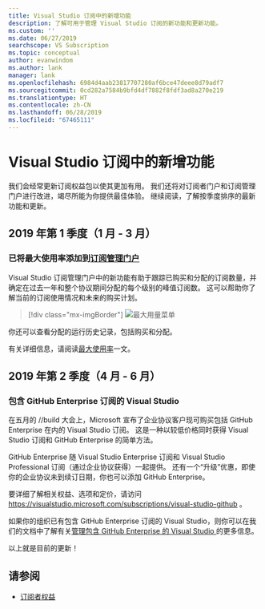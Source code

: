 ```yaml
---
title: Visual Studio 订阅中的新增功能
description: 了解可用于管理 Visual Studio 订阅的新功能和更新功能。
ms.custom: ''
ms.date: 06/27/2019
searchscope: VS Subscription
ms.topic: conceptual
author: evanwindom
ms.author: lank
manager: lank
ms.openlocfilehash: 6984d4aab23817707280af6bce47deee8d79adf7
ms.sourcegitcommit: 0cd282a7584b9bfd4df7882f8fdf3ad8a270e219
ms.translationtype: HT
ms.contentlocale: zh-CN
ms.lasthandoff: 06/28/2019
ms.locfileid: "67465111"
---
```

# <a name="what39s-new-in-visual-studio-subscriptions"></a>Visual Studio 订阅中的新增功能

我们会经常更新订阅权益包以使其更加有用。 我们还将对订阅者门户和订阅管理门户进行改进，竭尽所能为你提供最佳体验。  继续阅读，了解按季度排序的最新功能和更新。

## <a name="2019-q1-january-march"></a>2019 年第 1 季度（1 月 - 3 月）

### <a name="maximum-usage-added-to-subscriptions-administration-portalhttpsmanagevisualstuidocom"></a>已将最大使用率添加到[订阅管理门户](https://manage.visualstuido.com)
Visual Studio 订阅管理门户中的新功能有助于跟踪已购买和分配的订阅数量，并确定在过去一年和整个协议期间分配的每个级别的峰值订阅数。 这可以帮助你了解当前的订阅使用情况和未来的购买计划。 

  > [!div class="mx-imgBorder"]
  > ![最大用量菜单](_img/maximum-usage/maximum-usage-menu.png)

你还可以查看分配的运行历史记录，包括购买和分配。   

有关详细信息，请阅读[最大使用率](maximum-usage.md)一文。 

## <a name="2019-q2-april-june"></a>2019 年第 2 季度（4 月 - 6 月）

### <a name="visual-studio-with-github-enterprise-subscriptions"></a>包含 GitHub Enterprise 订阅的 Visual Studio
在五月的 //build 大会上，Microsoft 宣布了企业协议客户现可购买包括 GitHub Enterprise 在内的 Visual Studio 订阅。  这是一种以较低价格同时获得 Visual Studio 订阅和 GitHub Enterprise 的简单方法。  

GitHub Enterprise 随 Visual Studio Enterprise 订阅和 Visual Studio Professional 订阅（通过企业协议获得）一起提供。 还有一个“升级”优惠，即使你的企业协议未到续订日期，你也可以添加 GitHub Enterprise。

要详细了解相关权益、选项和定价，请访问 https://visualstudio.microsoft.com/subscriptions/visual-studio-github 。 

如果你的组织已有包含 GitHub Enterprise 订阅的 Visual Studio，则你可以在我们的文档中了解有关[管理包含 GitHub Enterprise 的 Visual Studio ](assign-github.md)的更多信息。  

以上就是目前的更新！

## <a name="see-also"></a>请参阅

* [订阅者权益](subscriber-benefits.md)
